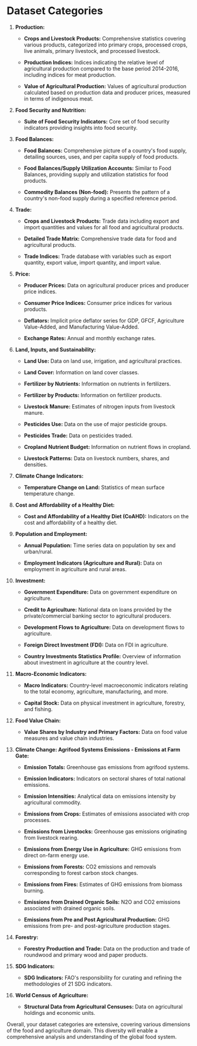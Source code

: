 # Dataset Categories

1. **Production:**

   - **Crops and Livestock Products:** Comprehensive statistics covering various products, categorized into primary crops, processed crops, live animals, primary livestock, and processed livestock.

   - **Production Indices:** Indices indicating the relative level of agricultural production compared to the base period 2014-2016, including indices for meat production.

   - **Value of Agricultural Production:** Values of agricultural production calculated based on production data and producer prices, measured in terms of indigenous meat.

2. **Food Security and Nutrition:**

   - **Suite of Food Security Indicators:** Core set of food security indicators providing insights into food security.

3. **Food Balances:**

   - **Food Balances:** Comprehensive picture of a country's food supply, detailing sources, uses, and per capita supply of food products.

   - **Food Balances/Supply Utilization Accounts:** Similar to Food Balances, providing supply and utilization statistics for food products.

   - **Commodity Balances (Non-food):** Presents the pattern of a country's non-food supply during a specified reference period.

4. **Trade:**

   - **Crops and Livestock Products:** Trade data including export and import quantities and values for all food and agricultural products.

   - **Detailed Trade Matrix:** Comprehensive trade data for food and agricultural products.

   - **Trade Indices:** Trade database with variables such as export quantity, export value, import quantity, and import value.

5. **Price:**

   - **Producer Prices:** Data on agricultural producer prices and producer price indices.

   - **Consumer Price Indices:** Consumer price indices for various products.

   - **Deflators:** Implicit price deflator series for GDP, GFCF, Agriculture Value-Added, and Manufacturing Value-Added.

   - **Exchange Rates:** Annual and monthly exchange rates.

6. **Land, Inputs, and Sustainability:**

   - **Land Use:** Data on land use, irrigation, and agricultural practices.

   - **Land Cover:** Information on land cover classes.

   - **Fertilizer by Nutrients:** Information on nutrients in fertilizers.

   - **Fertilizer by Products:** Information on fertilizer products.

   - **Livestock Manure:** Estimates of nitrogen inputs from livestock manure.

   - **Pesticides Use:** Data on the use of major pesticide groups.

   - **Pesticides Trade:** Data on pesticides traded.

   - **Cropland Nutrient Budget:** Information on nutrient flows in cropland.

   - **Livestock Patterns:** Data on livestock numbers, shares, and densities.

7. **Climate Change Indicators:**

   - **Temperature Change on Land:** Statistics of mean surface temperature change.

8. **Cost and Affordability of a Healthy Diet:**

   - **Cost and Affordability of a Healthy Diet (CoAHD):** Indicators on the cost and affordability of a healthy diet.

9. **Population and Employment:**

   - **Annual Population:** Time series data on population by sex and urban/rural.

   - **Employment Indicators (Agriculture and Rural):** Data on employment in agriculture and rural areas.

10. **Investment:**

    - **Government Expenditure:** Data on government expenditure on agriculture.

    - **Credit to Agriculture:** National data on loans provided by the private/commercial banking sector to agricultural producers.

    - **Development Flows to Agriculture:** Data on development flows to agriculture.

    - **Foreign Direct Investment (FDI):** Data on FDI in agriculture.

    - **Country Investments Statistics Profile:** Overview of information about investment in agriculture at the country level.

11. **Macro-Economic Indicators:**

    - **Macro Indicators:** Country-level macroeconomic indicators relating to the total economy, agriculture, manufacturing, and more.

    - **Capital Stock:** Data on physical investment in agriculture, forestry, and fishing.

12. **Food Value Chain:**

    - **Value Shares by Industry and Primary Factors:** Data on food value measures and value chain industries.

13. **Climate Change: Agrifood Systems Emissions - Emissions at Farm Gate:**

    - **Emission Totals:** Greenhouse gas emissions from agrifood systems.

    - **Emission Indicators:** Indicators on sectoral shares of total national emissions.

    - **Emission Intensities:** Analytical data on emissions intensity by agricultural commodity.

    - **Emissions from Crops:** Estimates of emissions associated with crop processes.

    - **Emissions from Livestocks:** Greenhouse gas emissions originating from livestock rearing.

    - **Emissions from Energy Use in Agriculture:** GHG emissions from direct on-farm energy use.

    - **Emissions from Forests:** CO2 emissions and removals corresponding to forest carbon stock changes.

    - **Emissions from Fires:** Estimates of GHG emissions from biomass burning.

    - **Emissions from Drained Organic Soils:** N2O and CO2 emissions associated with drained organic soils.

    - **Emissions from Pre and Post Agricultural Production:** GHG emissions from pre- and post-agriculture production stages.

14. **Forestry:**

    - **Forestry Production and Trade:** Data on the production and trade of roundwood and primary wood and paper products.

15. **SDG Indicators:**

    - **SDG Indicators:** FAO's responsibility for curating and refining the methodologies of 21 SDG indicators.

16. **World Census of Agriculture:**
    - **Structural Data from Agricultural Censuses:** Data on agricultural holdings and economic units.

Overall, your dataset categories are extensive, covering various dimensions of the food and agriculture domain. This diversity will enable a comprehensive analysis and understanding of the global food system.
